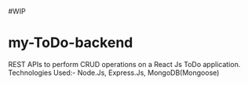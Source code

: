 #WIP
# my-ToDo-backend

REST APIs to perform CRUD operations on a React Js ToDo application.
Technologies Used:- Node.Js, Express.Js, MongoDB(Mongoose)
